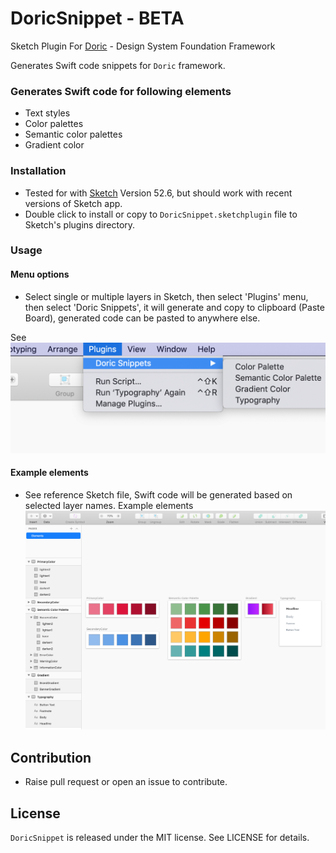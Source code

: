 # DoricSnippet  - BETA

Sketch Plugin For [Doric](https://github.com/jayeshk/Doric) - Design System Foundation Framework

Generates Swift code snippets for `Doric` framework.

### Generates Swift code for following elements
- Text styles
- Color palettes
- Semantic color palettes
- Gradient color

### Installation 
- Tested for with [Sketch](https://www.sketchapp.com/) Version 52.6, but should work with recent versions of Sketch app.  
- Double click to install or copy to `DoricSnippet.sketchplugin` file to Sketch's plugins directory.

### Usage 

#### Menu options

- Select single or multiple layers in Sketch, then select 'Plugins' menu, then select 'Doric Snippets', it will generate and copy to clipboard (Paste Board), generated code can be pasted to anywhere else.

See ![menu](https://raw.githubusercontent.com/jayeshk/DoricSnippet/master/demo-menu.png)

#### Example elements
- See reference Sketch file, Swift code will be generated based on selected layer names.
Example elements ![elements](https://raw.githubusercontent.com/jayeshk/DoricSnippet/master/elements.png)

## Contribution 
- Raise pull request or open an issue to contribute.

## License

`DoricSnippet` is released under the MIT license. See LICENSE for details.
